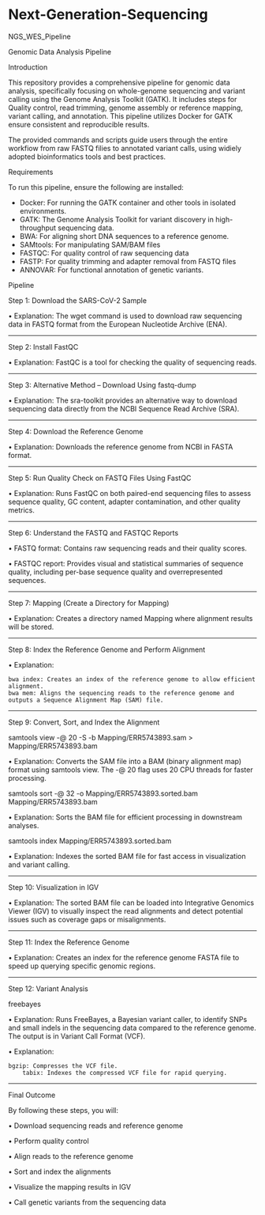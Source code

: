 # Next-Generation-Sequencing

NGS_WES_Pipeline

Genomic Data Analysis Pipeline

Introduction

This repository provides a comprehensive pipeline for genomic data analysis, specifically focusing on whole-genome
sequencing and variant calling using the Genome Analysis Toolkit (GATK). It includes steps for Quality control, read trimming, genome assembly or reference mapping, variant calling, and annotation. This pipeline utilizes Docker for GATK ensure consistent and reproducible results.

The provided commands and scripts guide users through the entire workfiow from raw FASTQ filies to annotated variant calls, using widiely adopted bioinformatics tools and best practices.

Requirements


To run this pipeline, ensure the following are installed:


* Docker: For running the GATK container and other tools in isolated environments.
* GATK: The Genome Analysis Toolkit for variant discovery in high-throughput sequencing data.
* BWA: For aligning short DNA sequences to a reference genome.
* SAMtools: For manipulating SAM/BAM files
* FASTQC: For quality control of raw sequencing data
* FASTP: For quality trimming and adapter removal from FASTQ files
* ANNOVAR: For functional annotation of genetic variants.

Pipeline

Step 1: Download the SARS-CoV-2 Sample

•	Explanation: The wget command is used to download raw sequencing data in FASTQ format from the European Nucleotide Archive (ENA).
________________________________________
Step 2: Install FastQC

•	Explanation: FastQC is a tool for checking the quality of sequencing reads. 
________________________________________
Step 3: Alternative Method – Download Using fastq-dump

•	Explanation: The sra-toolkit provides an alternative way to download sequencing data directly from the NCBI Sequence Read Archive (SRA).
________________________________________
Step 4: Download the Reference Genome

•	Explanation: Downloads the reference genome from NCBI in FASTA format.
________________________________________
Step 5: Run Quality Check on FASTQ Files Using FastQC 

•	Explanation: Runs FastQC on both paired-end sequencing files to assess sequence quality, GC content, adapter contamination, and other quality metrics.
________________________________________
Step 6: Understand the FASTQ and FASTQC Reports

•	FASTQ format: Contains raw sequencing reads and their quality scores.

•	FASTQC report: Provides visual and statistical summaries of sequence quality, including per-base sequence quality and overrepresented sequences.
________________________________________
Step 7: Mapping (Create a Directory for Mapping)

•	Explanation: Creates a directory named Mapping where alignment results will be stored.
________________________________________
Step 8: Index the Reference Genome and Perform Alignment

•	Explanation:

	bwa index: Creates an index of the reference genome to allow efficient alignment.
	bwa mem: Aligns the sequencing reads to the reference genome and outputs a Sequence Alignment Map (SAM) file.
________________________________________
Step 9: Convert, Sort, and Index the Alignment

samtools view -@ 20 -S -b Mapping/ERR5743893.sam > Mapping/ERR5743893.bam

•	Explanation: Converts the SAM file into a BAM (binary alignment map) format using samtools view. The -@ 20 flag uses 20 CPU threads for faster processing.

samtools sort -@ 32 -o Mapping/ERR5743893.sorted.bam Mapping/ERR5743893.bam

•	Explanation: Sorts the BAM file for efficient processing in downstream analyses.

samtools index Mapping/ERR5743893.sorted.bam

•	Explanation: Indexes the sorted BAM file for fast access in visualization and variant calling.
________________________________________
Step 10: Visualization in IGV

•	Explanation: The sorted BAM file can be loaded into Integrative Genomics Viewer (IGV) to visually inspect the read alignments and detect potential issues such as coverage gaps or misalignments.
________________________________________
Step 11: Index the Reference Genome

•	Explanation: Creates an index for the reference genome FASTA file to speed up querying specific genomic regions.
_______________________________________
Step 12: Variant Analysis

freebayes 

•	Explanation: Runs FreeBayes, a Bayesian variant caller, to identify SNPs and small indels in the sequencing data compared to the reference genome. The output is in Variant Call Format (VCF).

•	Explanation:

	bgzip: Compresses the VCF file.
        tabix: Indexes the compressed VCF file for rapid querying.
________________________________________
Final Outcome

By following these steps, you will:

•	Download sequencing reads and reference genome

•	Perform quality control

•	Align reads to the reference genome

•	Sort and index the alignments

•	Visualize the mapping results in IGV

•	Call genetic variants from the sequencing data

